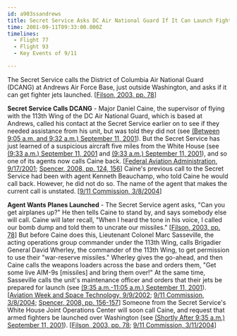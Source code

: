 ```yaml
---
id: a903ssandrews
title: Secret Service Asks DC Air National Guard If It Can Launch Fighters
time: 2001-09-11T09:33:00.000Z
timelines:
  - Flight 77
  - Flight 93
  - Key Events of 9/11

---
```


<!--
![Daniel Caine.](//i2.wp.com/cdn.historycommons.org/images/events/DanielCaine_2050081722-9189.jpg)
Daniel Caine.
*[Source: White House]*
-->

The Secret Service calls the District of Columbia Air National Guard (DCANG) at Andrews Air Force Base, just outside Washington, and asks if it can get fighter jets launched. [[Filson, 2003, pp. 78][1]]

**Secret Service Calls DCANG** - Major Daniel Caine, the supervisor of flying with the 113th Wing of the DC Air National Guard, which is based at Andrews, called his contact at the Secret Service earlier on to see if they needed assistance from his unit, but was told they did not (see [(Between 9:05 a.m. and 9:32 a.m.) September 11, 2001](/timeline/#a905nohelp)). But the Secret Service has just learned of a suspicious aircraft five miles from the White House (see [(9:33 a.m.) September 11, 2001](/timeline/#a933reagancalls) and [(9:33 a.m.) September 11, 2001](/timeline/#a933dullescontacts)), and so one of its agents now calls Caine back. [[Federal Aviation Administration, 9/17/2001][2]; [Spencer, 2008, pp. 124, 156][3]] Caine's previous call to the Secret Service had been with agent Kenneth Beauchamp, who told Caine he would call back. However, he did not do so. The name of the agent that makes the current call is unstated. [[9/11 Commission, 3/8/2004][4]]

**Agent Wants Planes Launched** - The Secret Service agent asks, "Can you get airplanes up?" He then tells Caine to stand by, and says somebody else will call. Caine will later recall, "When I heard the tone in his voice, I called our bomb dump and told them to uncrate our missiles." [[Filson, 2003, pp. 78][1]] But before Caine does this, Lieutenant Colonel Marc Sasseville, the acting operations group commander under the 113th Wing, calls Brigadier General David Wherley, the commander of the 113th Wing, to get permission to use their "war-reserve missiles." Wherley gives the go-ahead, and then Caine calls the weapons loaders across the base and orders them, "Get some live AIM-9s [missiles] and bring them over!" At the same time, Sasseville calls the unit's maintenance officer and orders that their jets be prepared for launch (see [(9:35 a.m.-11:05 a.m.) September 11, 2001](/timeline/#a935dcangunloads)). [[Aviation Week and Space Technology, 9/9/2002][5]; [9/11 Commission, 3/8/2004][4]; [Spencer, 2008, pp. 156-157][3]] Someone from the Secret Service's White House Joint Operations Center will soon call Caine, and request that armed fighters be launched over Washington (see [(Shortly After 9:35 a.m.) September 11, 2001](/timeline/#a935jocrequest)). [[Filson, 2003, pp. 78][1]; [9/11 Commission, 3/11/2004][6]]

[1]: https://www.amazon.com/exec/obidos/ASIN/061512416X/centerforcoop-20/
[2]: https://nsarchive2.gwu.edu//NSAEBB/NSAEBB165/faa7.pdf
[3]: https://www.amazon.com/exec/obidos/ASIN/1416559256/centerforcoop-20
[4]: https://web.archive.org/web/20110224023749/http://media.nara.gov/9-11/MFR/t-0148-911MFR-00028.pdf
[5]: https://911research.wtc7.net/cache/planes/defense/aviationweek_rammingf93.html
[6]: https://web.archive.org/web/20110224023754/http://media.nara.gov/9-11/MFR/t-0148-911MFR-00029.pdf
